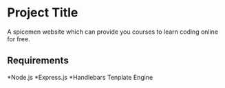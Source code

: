 #  Project Title
A spicemen website which can provide you courses to learn coding online for free.

## Requirements
*Node.js
*Express.js
*Handlebars Tenplate Engine
